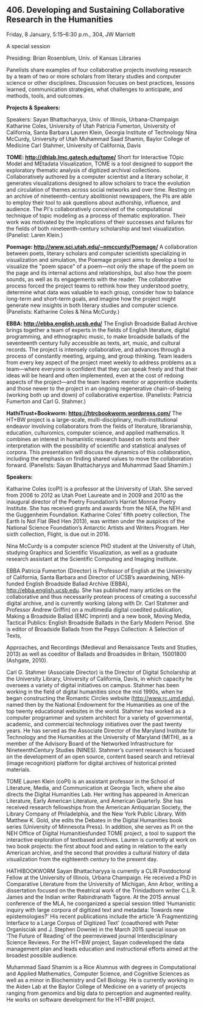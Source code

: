 ## 406. Developing and Sustaining Collaborative Research in the Humanities

Friday, 8 January, 5:15–6:30 p.m., 304, JW Marriott  

A special session  

Presiding: Brian Rosenblum, Univ. of Kansas Libraries  

Panelists share examples of four collaborative projects involving research by a team of two or more scholars from literary studies and computer science or other disciplines. Discussion focuses on best practices, lessons learned, communication strategies, what challenges to anticipate, and methods, tools, and outcomes.

**Projects & Speakers:**

Speakers:
Sayan Bhattacharyya, Univ. of Illinois, Urbana-Champaign
Katharine Coles, University of Utah
Patricia Fumerton, University of California, Santa Barbara
Lauren Klein, Georgia Institute of Technology
Nina McCurdy, University of Utah
Muhammad Saad Shamin, Baylor College of Medicine
Carl Stahmer, University of California, Davis

**TOME: http://dhlab.lmc.gatech.edu/tome/**
Short for Interactive TOpic Model and MEtadata Visualization, TOME is a tool designed to support the exploratory thematic analysis of digitized archival collections. Collaboratively authored by a computer scientist and a literary scholar, it generates visualizations designed to allow scholars to trace the evolution and circulation of themes across social networks and over time. Resting on an archive of nineteenth-century abolitionist newspapers, the PIs are able to employ their tool to ask questions about authorship, influence, and audience. The PI's collaboratively conceived of the computational technique of topic modeling as a process of thematic exploration. Their work was motivated by the implications of their successes and failures for the fields of both nineteenth-century scholarship and text visualization. (Panelist: Laren Klein.)

**Poemage: http://www.sci.utah.edu/~nmccurdy/Poemage/**
A collaboration between poets, literary scholars and computer scientists specializing in visualization and simulation, the Poemage project aims to develop a tool to visualize the "poem space" of a poem—not only the shape of the poem on the page and its internal actions and relationships, but also how the poem sounds, as well as its engagements with the reader. The collaborative process forced the project teams to rethink how they understood poetry, determine what data was valuable to each group, consider how to balance long-term and short-term goals, and imagine how the project might generate new insights in both literary studies and computer science. (Panelists: Katharine Coles & Nina McCurdy.)

**EBBA: http://ebba.english.ucsb.edu/**
The English Broadside Ballad Archive brings together a team of experts in the fields of English literature, digital programming, and ethnographic music, to make broadside ballads of the seventeenth century fully accessible as texts, art, music, and cultural records. The project is intensely collaborative, and advances through a process of constantly meeting, arguing, and group thinking. Team leaders from every key aspect of the project meet weekly to address problems as a team—where everyone is confident that they can speak freely and that their ideas will be heard and often implemented, even at the cost of redoing aspects of the project—and the team leaders mentor or apprentice students and those newer to the project in an ongoing regenerative chain-of-being (working both up and down) of collaborative expertise. (Panelists: Patricia Fumerton and Carl G. Stahmer.)

**HathiTrust+Bookworm: https://htrcbookworm.wordpress.com/**
The HT+BW project is a large-scale, multi-disciplinary, multi-institutional endeavor involving collaborators from the fields of literature, librarianship, education, culturomics, computer science, and applied mathematics. It combines an interest in humanistic research based on texts and their interpretation with the possibility of scientific and statistical analyses of corpora. This presentation will discuss the dynamics of this collaboration, including the emphasis on finding shared values to move the collaboration forward. (Panelists: Sayan Bhattacharyya and Muhammad Saad Shamim.)

**Speakers:**

Katharine Coles (co­PI) is a professor at the University of Utah. She served from 2006 to 2012 as Utah Poet Laureate and in 2009 and 2010 as the inaugural director of the Poetry Foundation’s Harriet Monroe Poetry Institute. She has received grants and awards from the NEA, the NEH and the Guggenheim Foundation. Katharine Coles’ fifth poetry collection, The Earth Is Not Flat (Red Hen 2013), was written under the auspices of the National Science Foundation’s Antarctic Artists and Writers Program. Her sixth collection, Flight, is due out in 2016.

Nina McCurdy is a computer science PhD student at the University of Utah, studying Graphics and Scientific Visualization, as well as a graduate research assistant at the Scientific Computing and Imaging Institute.

EBBA
Patricia Fumerton (Director) is Professor of English at the University of California, Santa Barbara and Director of UCSB’s award­wining, NEH­funded English Broadside Ballad Archive (EBBA), http://ebba.english.ucsb.edu. She has published many articles on the collaborative and thus necessarily protean process of creating a successful digital archive, and is currently working (along with Dr. Carl Stahmer and Professor Andrew Griffin) on a multi­media digital co­edited publication, Making a Broadside Ballad (EMC Imprint) and a new book, Moving Media, Tactical Publics: English Broadside Ballads in the Early Modern Period. She is editor of Broadside Ballads from the Pepys Collection: A Selection of Texts,
 
Approaches, and Recordings (Medieval and Renaissance Texts and Studies, 2013) as well as co­editor of Ballads and Broadsides in Britain, 1500­1800 (Ashgate, 2010).

Carl G. Stahmer (Associate Director) is the Director of Digital Scholarship at the University Library, University of California, Davis, in which capacity he oversees a variety of digital initiatives on campus. Stahmer has been working in the field of digital humanities since the mid 1990s, when he began constructing the Romantic Circles website (http://www.rc.umd.edu), named then by the National Endowment for the Humanities as one of the top twenty educational websites in the world. Stahmer has worked as a computer programmer and system architect for a variety of governmental, academic, and commercial technology initiatives over the past twenty years. He has served as the Associate Director of the Maryland Institute for Technology and the Humanities at the University of Maryland (MITH), as a member of the Advisory Board of the Networked Infrastructure for Nineteenth­Century Studies (NINES). Stahmer’s current research is focused on the development of an open source, content based search and retrieval (image recognition) platform for digital archives of historical printed materials.

TOME
Lauren Klein (co­PI) is an assistant professor in the School of Literature, Media, and Communication at Georgia Tech, where she also directs the Digital Humanities Lab. Her writing has appeared in American Literature, Early American Literature, and American Quarterly. She has received research fellowships from the American Antiquarian Society, the Library Company of Philadelphia, and the New York Public Library. With Matthew K. Gold, she edits the Debates in the Digital Humanities book series (University of Minnesota Press). In addition, she serves as PI on the NEH Office of Digital Humanities­funded TOME project, a tool to support the interactive exploration of text­based archives. Lauren is currently at work on two book projects: the first about food and eating in relation to the early American archive, and the second that provides a cultural history of data visualization from the eighteenth century to the present day.

HATHI­BOOKWORM
Sayan Bhattacharyya is currently a CLIR Postdoctoral Fellow at the University of Illinois, Urbana­ Champaign. He received a PhD in Comparative Literature from the University of Michigan, Ann Arbor, writing a dissertation focused on the theatrical work of the Trinidad­born writer C.L.R. James and the Indian writer Rabindranath Tagore. At the 2015 annual conference of the MLA, he co­organized a special session titled ‘Humanistic inquiry with large corpora of digitized text and metadata: Towards new epistemologies?’ His recent publications include the article 'A Fragmentizing Interface to a Large Corpus of Digitized Text' (co­authored with Peter Organisciak and J. Stephen Downie) in the March 2015 special issue on ‘The Future of Reading’ of the peer­reviewed journal Interdisciplinary Science Reviews. For the HT+BW project, Sayan co­developed the data management plan and leads education and instructional efforts aimed at the broadest possible audience.

Muhammad Saad Shamim is a Rice Alumnus with degrees in Computational and Applied Mathematics, Computer Science, and Cognitive Sciences as well as a minor in Biochemistry and Cell Biology. He is currently working in the Aiden Lab at the Baylor College of Medicine on a variety of projects ranging from genomics and big data to perception and augmented reality. He works on software development for the HT+BW project.



